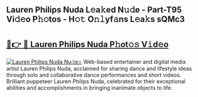 ## Lauren Philips Nuda L𝚎a𝚔ed N𝚞𝚍e - Part-T95 Vi𝚍𝚎o P𝚑𝚘tos - H𝚘𝚝 O𝚗𝚕yf𝚊ns L𝚎a𝚔s sQMc3

# <h2><a href="http://kf4skr.oniu.top/?m=Lauren+Philips+Nuda">🔗👉 🔴 Lauren Philips Nuda P𝚑ot𝚘𝚜 V𝚒d𝚎o</a></h2>

[![Lauren Philips Nuda Nu𝚍e𝚜](https://i.imgur.com/0qMVB7G.gif)](http://kf4skr.oniu.top/?m=Lauren+Philips+Nuda)
Web-based entertainer and digital media artist Lauren Philips Nuda, acclaimed for sharing dance and lifestyle ideas through solo and collaborative dance performances and short videos. Brilliant puppeteer Lauren Philips Nuda, celebrated for their exceptional abilities and accomplishments in bringing inanimate objects to life.  
